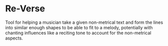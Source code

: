 # Re-Verse

Tool for helping a musician take a given non-metrical text and form the lines into similar enough shapes to be able to fit to a melody, potentially with chanting influences like a reciting tone to account for the non-metrical aspects.
